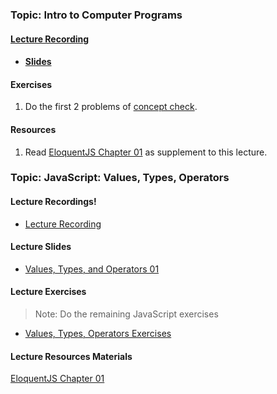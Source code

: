 ### Topic: Intro to Computer Programs

#### [Lecture Recording](https://vimeo.com/340362692/900e20232f)

- #### [Slides](https://docs.google.com/presentation/d/1LWza5DbgXdBjh73YMldaCnyesUnIwEEVJy4kD8xY34s/edit?usp=sharing)

#### Exercises
  1. Do the first 2 problems of [concept check](https://github.com/codepath2019/daytime-lec/blob/master/06-05-2019-lec/lecture-exercises.md).

#### Resources
1. Read [EloquentJS Chapter 01](https://eloquentjavascript.net/01_values.html) as supplement to this lecture.

### Topic: JavaScript: Values, Types, Operators
#### Lecture Recordings!
- [Lecture Recording](https://vimeo.com/340346729/f447006057)

#### Lecture Slides
- [Values, Types, and Operators 01](https://docs.google.com/presentation/d/17m8X-4XFAkRtSp103-QA35CI-g0u6Zk4XDDJWVZ4-8M/edit)

#### Lecture Exercises
> Note: Do the remaining JavaScript exercises
- [Values, Types, Operators Exercises](https://github.com/codepath2019/daytime-lec/blob/master/06-05-2019-lec/lecture-exercises.md)

#### Lecture Resources Materials
[EloquentJS Chapter 01](https://eloquentjavascript.net/01_values.html)





